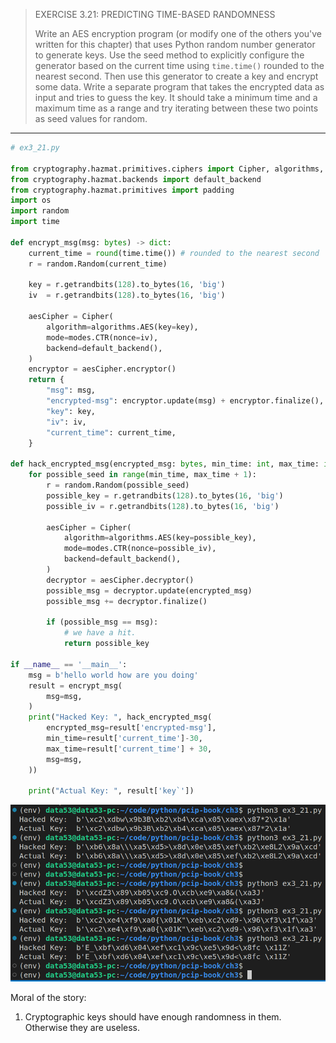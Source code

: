 > EXERCISE 3.21: PREDICTING TIME-BASED RANDOMNESS
> 
> Write an AES encryption program (or modify one of the others you've written 
> for this chapter) that uses Python random number generator to generate keys. 
> Use the seed method to explicitly configure the generator based on the current 
> time using `time.time()` rounded to the nearest second. Then use this generator
> to create a key and encrypt some data. Write a separate program that takes 
> the encrypted data as input and tries to guess the key. It should take a minimum 
> time and a maximum time as a range and try iterating between these two points as 
> seed values for random. 

--------------------------------

```python
# ex3_21.py 

from cryptography.hazmat.primitives.ciphers import Cipher, algorithms, modes
from cryptography.hazmat.backends import default_backend
from cryptography.hazmat.primitives import padding
import os
import random
import time 

def encrypt_msg(msg: bytes) -> dict: 
    current_time = round(time.time()) # rounded to the nearest second
    r = random.Random(current_time)

    key = r.getrandbits(128).to_bytes(16, 'big')
    iv  = r.getrandbits(128).to_bytes(16, 'big')
    
    aesCipher = Cipher(
        algorithm=algorithms.AES(key=key),
        mode=modes.CTR(nonce=iv),
        backend=default_backend(),
    )
    encryptor = aesCipher.encryptor() 
    return {
        "msg": msg, 
        "encrypted-msg": encryptor.update(msg) + encryptor.finalize(), 
        "key": key, 
        "iv": iv, 
        "current_time": current_time, 
    }

def hack_encrypted_msg(encrypted_msg: bytes, min_time: int, max_time: int, msg: bytes): 
    for possible_seed in range(min_time, max_time + 1): 
        r = random.Random(possible_seed)
        possible_key = r.getrandbits(128).to_bytes(16, 'big')
        possible_iv = r.getrandbits(128).to_bytes(16, 'big')

        aesCipher = Cipher(
            algorithm=algorithms.AES(key=possible_key),
            mode=modes.CTR(nonce=possible_iv),
            backend=default_backend(),
        )
        decryptor = aesCipher.decryptor() 
        possible_msg = decryptor.update(encrypted_msg)
        possible_msg += decryptor.finalize() 

        if (possible_msg == msg): 
            # we have a hit. 
            return possible_key 

if __name__ == '__main__': 
    msg = b'hello world how are you doing'
    result = encrypt_msg(
        msg=msg,
    )
    print("Hacked Key: ", hack_encrypted_msg(
        encrypted_msg=result['encrypted-msg'], 
        min_time=result['current_time']-30,
        max_time=result['current_time'] + 30, 
        msg=msg,
    ))

    print("Actual Key: ", result['key`'])

```

<img src="ex3_21_fig1.png">

Moral of the story: 
1. Cryptographic keys should have enough randomness in them. Otherwise they are useless. 